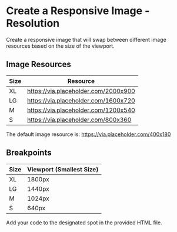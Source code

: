 # Create a Responsive Image - Resolution

Create a responsive image that will swap between different image resources based on the size of the viewport.

## Image Resources

| Size | Resource                              |
|------|---------------------------------------|
| XL   | https://via.placeholder.com/2000x900 |
| LG   | https://via.placeholder.com/1600x720 |
| M    | https://via.placeholder.com/1200x540 |
| S    | https://via.placeholder.com/800x360  |

The default image resource is: https://via.placeholder.com/400x180

## Breakpoints

| Size | Viewport (Smallest Size) |
|------|---------------------------|
| XL   | 1800px                    |
| LG   | 1440px                    |
| M    | 1024px                    |
| S    | 640px                     |

Add your code to the designated spot in the  provided HTML file.